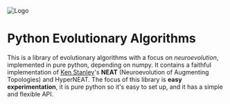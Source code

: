 ![Logo](https://github.com/noio/peas/raw/master/peas.png)

Python Evolutionary Algorithms
==============================

This is a library of evolutionary algorithms with a focus on _neuroevolution_, implemented in pure python, depending on numpy. It contains a faithful implementation of [Ken Stanley][1]'s **NEAT** (Neuroevolution of Augmenting Topologies) and HyperNEAT. The focus of this library is **easy experimentation**, it is pure python so it's easy to set up, and it has a simple and flexible API.

[1]: http://www.cs.ucf.edu/~kstanley/neat.html